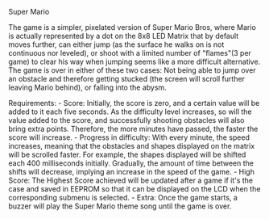Super Mario

The game is a simpler, pixelated version of Super Mario Bros, where Mario is actually represented by a dot on the 8x8 LED Matrix that by default moves further, can either jump (as the surface he walks on is not continuous nor leveled), or shoot with a limited number of "flames"(3 per game) to clear his way when jumping seems like a more difficult alternative. The game is over in either of these two cases: Not being able to jump over an obstacle and therefore getting stucked (the screen will scroll further leaving Mario behind), or falling into the abysm.

Requirements:
      - Score: Initially, the score is zero, and a certain value will be added to it each five seconds. As the difficulty level increases, so will the value added to the score, and successfully shooting obstacles will also bring extra points. Therefore, the more minutes have passed, the faster the score will increase.
      - Progress in difficulty: With every minute, the speed increases, meaning that the obstacles and shapes displayed on the matrix will be scrolled faster. For example, the shapes displayed will be shifted each 400 milliseconds initially. Gradually, the amount of time between the shifts will decrease, implying an increase in the speed of the game.
      - High Score: The Highest Score achieved will be updated after a game if it's the case and saved in EEPROM so that it can be displayed on the LCD when the corresponding submenu is selected.
      - Extra: Once the game starts, a buzzer will play the Super Mario theme song until the game is over.

